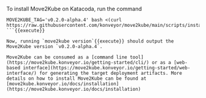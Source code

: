 To install Move2Kube on Katacoda, run the command
```
MOVE2KUBE_TAG='v0.2.0-alpha.4' bash <(curl https://raw.githubusercontent.com/konveyor/move2kube/main/scripts/install.sh)
```{{execute}}

Now, running `move2kube version`{{execute}} should output the Move2Kube version `v0.2.0-alpha.4`.

Move2Kube can be consumed as a [command line tool](https://move2kube.konveyor.io/getting-started/cli/) or as a [web-based interface](https://move2kube.konveyor.io/getting-started/web-interface/) for generating the target deployment artifacts. More details on how to install Move2Kube can be found at [move2kube.konveyor.io/docs/installation](https://move2kube.konveyor.io/docs/installation)
